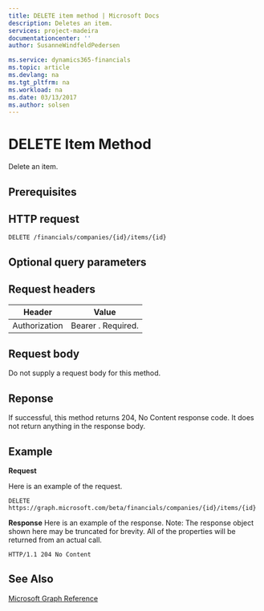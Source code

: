 ```yaml
---
title: DELETE item method | Microsoft Docs
description: Deletes an item.
services: project-madeira
documentationcenter: ''
author: SusanneWindfeldPedersen

ms.service: dynamics365-financials
ms.topic: article
ms.devlang: na
ms.tgt_pltfrm: na
ms.workload: na
ms.date: 03/13/2017
ms.author: solsen
---
```


# DELETE Item Method
Delete an item.

## Prerequisites

## HTTP request
```
DELETE /financials/companies/{id}/items/{id}
```
## Optional query parameters

## Request headers

|Header|Value|
|------|-----|
|Authorization|Bearer . Required.|

## Request body
Do not supply a request body for this method.

## Reponse
If successful, this method returns 204, No Content response code. It does not return anything in the response body.

## Example
**Request**

Here is an example of the request.
```
DELETE https://graph.microsoft.com/beta/financials/companies/{id}/items/{id}
```

**Response**
Here is an example of the response. Note: The response object shown here may be truncated for brevity. All of the properties will be returned from an actual call.

```
HTTP/1.1 204 No Content
```
## See Also
[Microsoft Graph Reference](graph-reference.md)  
